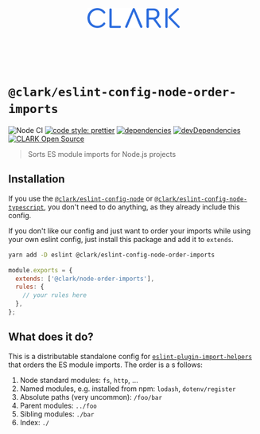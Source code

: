 <p align="center">
  <a href="https://github.com/ClarkSource/eslint-config#readme">
    <br><br><br><br><br>
    <img alt="CLARK" src="https://raw.githubusercontent.com/ClarkSource/eslint-config/HEAD/docs/assets/clark.svg" height="40">
    <br><br><br><br><br>
  </a>
</p>

# `@clark/eslint-config-node-order-imports`

![Node CI](https://github.com/ClarkSource/eslint-config/workflows/Node%20CI/badge.svg)
[![code style: prettier](https://img.shields.io/badge/code_style-prettier-ff69b4.svg)](https://github.com/prettier/prettier)
[![dependencies](https://david-dm.org/ClarkSource/eslint-config/status.svg?path=eslint/configs/node-order-imports)](https://david-dm.org/ClarkSource/eslint-config?path=eslint/configs/node-order-imports)
[![devDependencies](https://david-dm.org/ClarkSource/eslint-config/dev-status.svg?path=eslint/configs/node-order-imports)](https://david-dm.org/ClarkSource/eslint-config?path=eslint/configs/node-order-imports&type=dev)
[![CLARK Open Source](https://img.shields.io/badge/CLARK-Open%20Source-%232B6CDE.svg)](https://www.clark.de/de/jobs)

> Sorts ES module imports for Node.js projects

## Installation

If you use the [`@clark/eslint-config-node`][eslint-config-node] or
[`@clark/eslint-config-node-typescript`][eslint-config-node-typescript], you
don't need to do anything, as they already include this config.

[eslint-config-node]: https://github.com/ClarkSource/eslint-config/tree/main/eslint/configs/node
[eslint-config-node-typescript]: https://github.com/ClarkSource/eslint-config/tree/main/eslint/configs/node-typescript

If you don't like our config and just want to order your imports while using
your own eslint config, just install this package and add it to `extends`.

```bash
yarn add -D eslint @clark/eslint-config-node-order-imports
```

```js
module.exports = {
  extends: ['@clark/node-order-imports'],
  rules: {
    // your rules here
  },
};
```

## What does it do?

This is a distributable standalone config for
[`eslint-plugin-import-helpers`][eslint-plugin-import-helpers] that orders the
ES module imports. The order is a s follows:

1. Node standard modules: `fs`, `http`, ...
2. Named modules, e.g. installed from npm: `lodash`, `dotenv/register`
3. Absolute paths (very uncommon): `/foo/bar`
4. Parent modules: `../foo`
5. Sibling modules: `./bar`
6. Index: `./`

[eslint-plugin-import-helpers]: https://github.com/Tibfib/eslint-plugin-import-helpers
